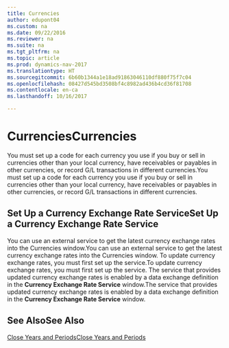 ```yaml
---
title: Currencies
author: edupont04
ms.custom: na
ms.date: 09/22/2016
ms.reviewer: na
ms.suite: na
ms.tgt_pltfrm: na
ms.topic: article
ms.prod: dynamics-nav-2017
ms.translationtype: HT
ms.sourcegitcommit: 6b60b1344a1e18ad91863046110df880f75f7c04
ms.openlocfilehash: 08427d545bd3508bf4c8982ad436b4cd36f81708
ms.contentlocale: en-ca
ms.lasthandoff: 10/16/2017

---
```


# <a name="currencies"></a><span data-ttu-id="abf96-102">Currencies</span><span class="sxs-lookup"><span data-stu-id="abf96-102">Currencies</span></span>
<span data-ttu-id="abf96-103">You must set up a code for each currency you use if you buy or sell in currencies other than your local currency, have receivables or payables in other currencies, or record G/L transactions in different currencies.</span><span class="sxs-lookup"><span data-stu-id="abf96-103">You must set up a code for each currency you use if you buy or sell in currencies other than your local currency, have receivables or payables in other currencies, or record G/L transactions in different currencies.</span></span>  

## <a name="set-up-a-currency-exchange-rate-service"></a><span data-ttu-id="abf96-104">Set Up a Currency Exchange Rate Service</span><span class="sxs-lookup"><span data-stu-id="abf96-104">Set Up a Currency Exchange Rate Service</span></span>
<span data-ttu-id="abf96-105">You can use an external service to get the latest currency exchange rates into the Currencies window.</span><span class="sxs-lookup"><span data-stu-id="abf96-105">You can use an external service to get the latest currency exchange rates into the Currencies window.</span></span> <span data-ttu-id="abf96-106">To update currency exchange rates, you must first set up the service.</span><span class="sxs-lookup"><span data-stu-id="abf96-106">To update currency exchange rates, you must first set up the service.</span></span>
<span data-ttu-id="abf96-107">The service that provides updated currency exchange rates is enabled by a data exchange definition in the **Currency Exchange Rate Service** window.</span><span class="sxs-lookup"><span data-stu-id="abf96-107">The service that provides updated currency exchange rates is enabled by a data exchange definition in the **Currency Exchange Rate Service** window.</span></span>  

## <a name="see-also"></a><span data-ttu-id="abf96-108">See Also</span><span class="sxs-lookup"><span data-stu-id="abf96-108">See Also</span></span>
[<span data-ttu-id="abf96-109">Close Years and Periods</span><span class="sxs-lookup"><span data-stu-id="abf96-109">Close Years and Periods</span></span>](year-close-years-periods.md)

